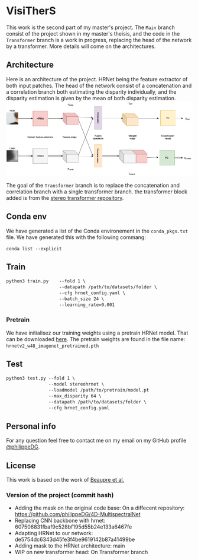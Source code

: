 # VisiTherS

This work is the second part of my master's project. The ` Main ` branch consist of the project shown in my master's theisis, and the code in the ` Transformer ` branch is a work in progress, replacing the head of the network by a transformer. More details will come on the architectures.

## Architecture

Here is an architecture of the project. HRNet being the feature extractor of both input patches. The head of the network consist of a concatenation and a correlation branch both estimating the disparity individually, and the disparity estimation is given by the mean of both disparity estimation.
![](images/4d-hrnet-net-mask-arch-2.22.png)

The goal of the ` Transformer ` branch is to replace the concatenation and correlation branch with a single transformer branch. the transformer block added is from the [stereo transformer repository](https://github.com/mli0603/stereo-transformer).

## Conda env

We have generated a list of the Conda environement in the ` conda_pkgs.txt ` file. We have generated this with the following commang:

```
conda list --explicit
```

## Train

```
python3 train.py    --fold 1 \ 
                    --datapath /path/to/datasets/folder \  
                    --cfg hrnet_config.yaml \ 
                    --batch_size 24 \ 
                    --learning_rate=0.001
```

### Pretrain 
 We have initialisez our training weights using a pretrain HRNet model. That can be downloaded [here](https://github.com/HRNet/HRNet-Semantic-Segmentation).  The pretrain weights are found in the file name: ` hrnetv2_w48_imagenet_pretrained.pth `


## Test
```
python3 test.py --fold 1 \
                --model stereohrnet \
                --loadmodel /path/to/pretrain/model.pt  
                --max_disparity 64 \ 
                --datapath /path/to/datasets/folder \  
                --cfg hrnet_config.yaml 
```

## Personal info

For any question feel free to contact me on my email on my GitHub profile [@philippeDG](https://github.com/philippeDG).

## License

This work is based on the work of [Beaupre et al.](https://github.com/beaupreda/domain-networks) 


### Version of the project (commit hash)
- Adding the mask on the original code base: On a diffecent repository: https://github.com/philippeDG/4D-MultispectralNet
- Replacing CNN backbone with hrnet: 607506831fbaf9c528bf195d55b24e133a6467fe
- Adapting HRNet to our network: de5754dc6343d45fe3f4be9619142b87a41499be
- Adding mask to the HRNet architecture: main
- WIP on new transformer head: On Transformer branch
